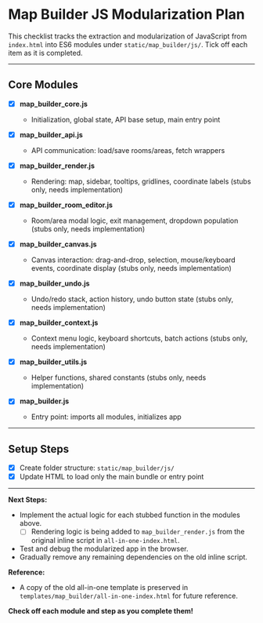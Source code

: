# Map Builder JS Modularization Plan

This checklist tracks the extraction and modularization of JavaScript from `index.html` into ES6 modules under `static/map_builder/js/`. Tick off each item as it is completed.

---

## Core Modules


- [x] **map_builder_core.js**
  - Initialization, global state, API base setup, main entry point

- [x] **map_builder_api.js**
  - API communication: load/save rooms/areas, fetch wrappers

- [x] **map_builder_render.js**
  - Rendering: map, sidebar, tooltips, gridlines, coordinate labels (stubs only, needs implementation)

- [x] **map_builder_room_editor.js**
  - Room/area modal logic, exit management, dropdown population (stubs only, needs implementation)

- [x] **map_builder_canvas.js**
  - Canvas interaction: drag-and-drop, selection, mouse/keyboard events, coordinate display (stubs only, needs implementation)

- [x] **map_builder_undo.js**
  - Undo/redo stack, action history, undo button state (stubs only, needs implementation)

- [x] **map_builder_context.js**
  - Context menu logic, keyboard shortcuts, batch actions (stubs only, needs implementation)

- [x] **map_builder_utils.js**
  - Helper functions, shared constants (stubs only, needs implementation)

- [x] **map_builder.js**
  - Entry point: imports all modules, initializes app

---

## Setup Steps


- [x] Create folder structure: `static/map_builder/js/`
- [x] Update HTML to load only the main bundle or entry point

---



**Next Steps:**
- Implement the actual logic for each stubbed function in the modules above.
  - [ ] Rendering logic is being added to `map_builder_render.js` from the original inline script in `all-in-one-index.html`.
- Test and debug the modularized app in the browser.
- Gradually remove any remaining dependencies on the old inline script.

**Reference:**
- A copy of the old all-in-one template is preserved in `templates/map_builder/all-in-one-index.html` for future reference.

**Check off each module and step as you complete them!**

